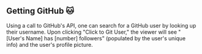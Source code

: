 ## Getting GitHub 🐱

Using a call to GitHub's API, one can search for a GitHub user by looking up their username. Upon clicking "Click to Git User," the viewer will see "[User's Name] has [number] followers" (populated by the user's unique info) and the user's profile picture. 
